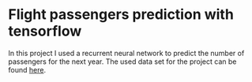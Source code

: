 # Flight passengers prediction with tensorflow

In this project I used a recurrent neural network to predict the number of passengers for the next year. The used data set for the project can be found [here](https://datamarket.com/data/set/22u3/international-airline-passengers-monthly-totals-in-thousands-jan-49-dec-60#!ds=22u3&display=line).
